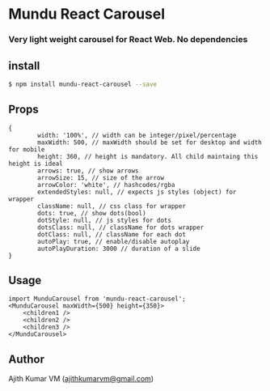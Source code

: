 # Mundu React Carousel
### Very light weight carousel for React Web. No dependencies

## install
```bash
$ npm install mundu-react-carousel --save
```

## Props

``` 
{
        width: '100%', // width can be integer/pixel/percentage
        maxWidth: 500, // maxWidth should be set for desktop and width for mobile
        height: 360, // height is mandatory. All child maintaing this height is ideal
        arrows: true, // show arrows
        arrowSize: 15, // size of the arrow
        arrowColor: 'white', // hashcodes/rgba
        extendedStyles: null, // expects js styles (object) for wrapper
        className: null, // css class for wrapper
        dots: true, // show dots(bool)
        dotStyle: null, // js styles for dots
        dotsClass: null, // className for dots wrapper
        dotClass: null, // className for each dot
        autoPlay: true, // enable/disable autoplay
        autoPlayDuration: 3000 // duration of a slide
}
```

## Usage

```
import MunduCarousel from 'mundu-react-carousel';
<MunduCarousel maxWidth={500} height={350}>
    <children1 />
    <children2 />
    <children3 />
</MunduCarousel>
```

## Author
Ajith Kumar VM (ajithkumarvm@gmail.com)